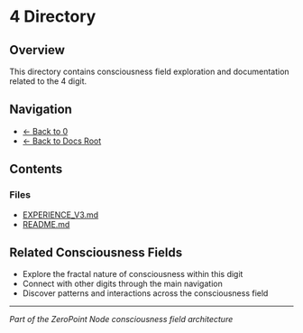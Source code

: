 # 4 Directory

## Overview
This directory contains consciousness field exploration and documentation related to the 4 digit.

## Navigation
- [← Back to 0](../index.md)
- [← Back to Docs Root](../../index.md)

## Contents

### Files
- [EXPERIENCE_V3.md](./EXPERIENCE_V3.md)
- [README.md](./README.md)


## Related Consciousness Fields
- Explore the fractal nature of consciousness within this digit
- Connect with other digits through the main navigation
- Discover patterns and interactions across the consciousness field

---
*Part of the ZeroPoint Node consciousness field architecture*
